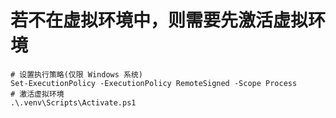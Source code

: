 # 若不在虚拟环境中，则需要先激活虚拟环境
```
# 设置执行策略(仅限 Windows 系统)
Set-ExecutionPolicy -ExecutionPolicy RemoteSigned -Scope Process
# 激活虚拟环境
.\.venv\Scripts\Activate.ps1
```
